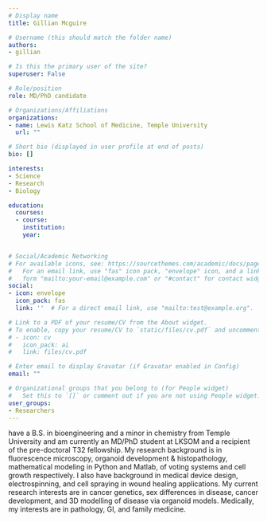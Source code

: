 ```yaml
---
# Display name
title: Gillian Mcguire

# Username (this should match the folder name)
authors:
- gillian

# Is this the primary user of the site?
superuser: False

# Role/position
role: MD/PhD candidate

# Organizations/Affiliations
organizations:
- name: Lewis Katz School of Medicine, Temple University
  url: ""

# Short bio (displayed in user profile at end of posts)
bio: []

interests:
- Science
- Research
- Biology

education:
  courses:
  - course:
    institution:
    year:


# Social/Academic Networking
# For available icons, see: https://sourcethemes.com/academic/docs/page-builder/#icons
#   For an email link, use "fas" icon pack, "envelope" icon, and a link in the
#   form "mailto:your-email@example.com" or "#contact" for contact widget.
social:
- icon: envelope
  icon_pack: fas
  link: ''  # For a direct email link, use "mailto:test@example.org".

# Link to a PDF of your resume/CV from the About widget.
# To enable, copy your resume/CV to `static/files/cv.pdf` and uncomment the lines below.
# - icon: cv
#   icon_pack: ai
#   link: files/cv.pdf

# Enter email to display Gravatar (if Gravatar enabled in Config)
email: ""

# Organizational groups that you belong to (for People widget)
#   Set this to `[]` or comment out if you are not using People widget.
user_groups:
- Researchers
---
```

have a B.S. in bioengineering and a minor in chemistry from Temple University and am currently an MD/PhD student at LKSOM and a recipient of the pre-doctoral T32 fellowship. My research background is in fluorescence microscopy, organoid development & histopathology, mathematical modeling in Python and Matlab, of voting systems and cell growth respectively. I also have background in medical device design, electrospinning, and cell spraying in wound healing applications. My current research interests are in cancer genetics, sex differences in disease, cancer development, and 3D modelling of disease via organoid models. Medically, my interests are in pathology, GI, and family medicine.
